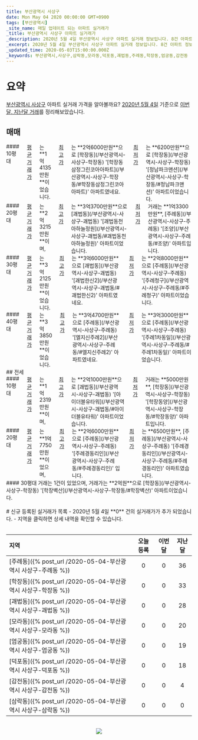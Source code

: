 ```yaml
---
title: 부산광역시 사상구
date: Mon May 04 2020 00:00:00 GMT+0900
tags: [부산광역시]
_site_name: 매일 업데이트 되는 아파트 실거래가
_title: 부산광역시 사상구 아파트 실거래가
_description: 2020년 5월 4일 부산광역시 사상구 아파트 실거래 정보입니다. 8건 아파트 정보가 있습니다.
_excerpt: 2020년 5월 4일 부산광역시 사상구 아파트 실거래 정보입니다. 8건 아파트 정보가 있습니다.
_updated_time: 2020-05-03T15:00:00.000Z
_keywords: 부산광역시,사상구,삼락동,모라동,덕포동,괘법동,주례동,학장동,엄궁동,감전동
---
```



# 요약
<ins>부산광역시 사상구</ins> 아파트 실거래 가격을 알아볼까요? <ins>2020년 5월 4일</ins> 기준으로 <ins>이번달, 지난달 거래</ins>를 정리해보았습니다.

## 매매
<div class="container">
<div class="six columns" markdown="1">
#### 10평대
<ins>평균 거래가</ins>는 **1억4135만원**이었습니다. <ins>최고가</ins>는 **2억6000만원**으로 [학장동](/부산광역시-사상구-학장동) '[학장동삼정그린코아아파트](/부산광역시-사상구-학장동/#학장동삼정그린코아아파트)' 아파트였네요. <ins>최저가</ins>는 **6200만원**으로 [학장동](/부산광역시-사상구-학장동) '[정남파크맨션](/부산광역시-사상구-학장동/#정남파크맨션)' 아파트이었습니다.
</div>
<div class="six columns" markdown="1">
#### 20평대
<ins>평균 거래가</ins>는 **2억3215만원**이며, <ins>최고가</ins>는 **3억3700만원**으로 [괘법동](/부산광역시-사상구-괘법동) '[괘법동천아하늘정원](/부산광역시-사상구-괘법동/#괘법동천아하늘정원)' 아파트이었습니다. <ins>최저가</ins> 거래는 **1억3300만원**, [주례동](/부산광역시-사상구-주례동) '[조양](/부산광역시-사상구-주례동/#조양)' 아파트입니다.
</div>
</div>
<div class="container">
<div class="six columns" markdown="1">
#### 30평대
<ins>평균 거래가</ins>는 **3억2125만원**이었습니다. <ins>최고가</ins>는 **3억6000만원**으로 [괘법동](/부산광역시-사상구-괘법동) '[괘법한신2](/부산광역시-사상구-괘법동/#괘법한신2)' 아파트였네요. <ins>최저가</ins>는 **2억8000만원**으로 [주례동](/부산광역시-사상구-주례동) '[주례청구](/부산광역시-사상구-주례동/#주례청구)' 아파트이었습니다.
</div>
<div class="six columns" markdown="1">
#### 40평대
<ins>평균 거래가</ins>는 **3억3850만원**이었습니다. <ins>최고가</ins>는 **3억4700만원**으로 [주례동](/부산광역시-사상구-주례동) '[엘지신주례2](/부산광역시-사상구-주례동/#엘지신주례2)' 아파트였네요. <ins>최저가</ins>는 **3억3000만원**으로 [주례동](/부산광역시-사상구-주례동) '[주례1차동일](/부산광역시-사상구-주례동/#주례1차동일)' 아파트이었습니다.
</div>
</div>
## 전세
<div class="container">
<div class="six columns" markdown="1">
#### 10평대
<ins>평균 거래가</ins>는 **1억2319만원**이며, <ins>최고가</ins>는 **2억1000만원**으로 [괘법동](/부산광역시-사상구-괘법동) '[아이더블유타워](/부산광역시-사상구-괘법동/#아이더블유타워)' 아파트이었습니다. <ins>최저가</ins> 거래는 **5000만원**, [학장동](/부산광역시-사상구-학장동) '[학장동양](/부산광역시-사상구-학장동/#학장동양)' 아파트입니다.
</div>
<div class="six columns" markdown="1">
#### 20평대
<ins>평균 거래가</ins>는 **1억7750만원**이었으며, <ins>최고가</ins>는 **2억6000만원**으로 [주례동](/부산광역시-사상구-주례동) '[주례경동리인](/부산광역시-사상구-주례동/#주례경동리인)' 입니다. <ins>최저가</ins>는 **6500만원**, [주례동](/부산광역시-사상구-주례동) '[주례경동리인](/부산광역시-사상구-주례동/#주례경동리인)' 아파트였습니다.
</div>
</div>
<div class="container">
<div class="twelve columns" markdown="1">
#### 30평대
거래는 1건이 있었으며, 거래가는 **2억원**으로 [학장동](/부산광역시-사상구-학장동) '[학장벽산](/부산광역시-사상구-학장동/#학장벽산)' 아파트이었습니다.
</div>
</div>


<br>
# 신규 등록된 실거래가 목록
- 2020년 5월 4일 **0** 건의 실거래가가 추가 되었습니다.
- 지역을 클릭하면 상세 내역을 확인할 수 있습니다.
<br><br>

| 지역 | 오늘 등록 | 이번달 | 지난달 |
|:---|:---:|:---:|:---:|
| [주례동]({% post_url /2020-05-04-부산광역시 사상구-주례동 %}) | 0 | 0 | 36|
| [학장동]({% post_url /2020-05-04-부산광역시 사상구-학장동 %}) | 0 | 0 | 33|
| [괘법동]({% post_url /2020-05-04-부산광역시 사상구-괘법동 %}) | 0 | 0 | 28|
| [모라동]({% post_url /2020-05-04-부산광역시 사상구-모라동 %}) | 0 | 0 | 20|
| [엄궁동]({% post_url /2020-05-04-부산광역시 사상구-엄궁동 %}) | 0 | 0 | 19|
| [덕포동]({% post_url /2020-05-04-부산광역시 사상구-덕포동 %}) | 0 | 0 | 18|
| [감전동]({% post_url /2020-05-04-부산광역시 사상구-감전동 %}) | 0 | 0 | 4|
| [삼락동]({% post_url /2020-05-04-부산광역시 사상구-삼락동 %}) | 0 | 0 | 0|

<p align="center"><br><img src="https://via.placeholder.com/700x120"><br></p>
